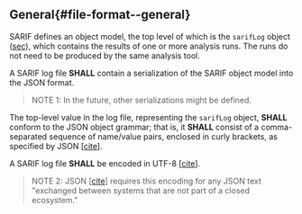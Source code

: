 ## General{#file-format--general}

SARIF defines an object model, the top level of which is the `sarifLog` object ([sec](#sariflog-object)), which contains the results of one or more analysis runs. The runs do not need to be produced by the same analysis tool.

A SARIF log file **SHALL** contain a serialization of the SARIF object model into the JSON format.

> NOTE 1: In the future, other serializations might be defined.

The top-level value in the log file, representing the `sarifLog` object, **SHALL** conform to the JSON object grammar; that is, it **SHALL** consist of a comma-separated sequence of name/value pairs, enclosed in curly brackets, as specified by JSON \[[cite](#RFC8259)\].

A SARIF log file **SHALL** be encoded in UTF-8 \[[cite](#RFC3629)\].

> NOTE 2: JSON \[[cite](#RFC8259)\] requires this encoding for any JSON text "exchanged between systems that are not part of a closed ecosystem."
